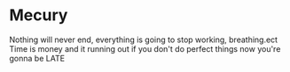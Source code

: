 # Mecury
Nothing will never end, everything is going to stop working, breathing.ect
Time is money and it running out if you don't do perfect things now you're gonna be LATE
